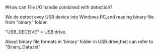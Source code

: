 #How can File I/O handle combined with detection?

We do detect evey USB device into Windows PC,and reading binary file from "binary" folder.

"USB_DECEIVE" = USB drive.

About binary file formats in 'binary' folder in USB drive,that can refer to "Binary_Data.txt"
